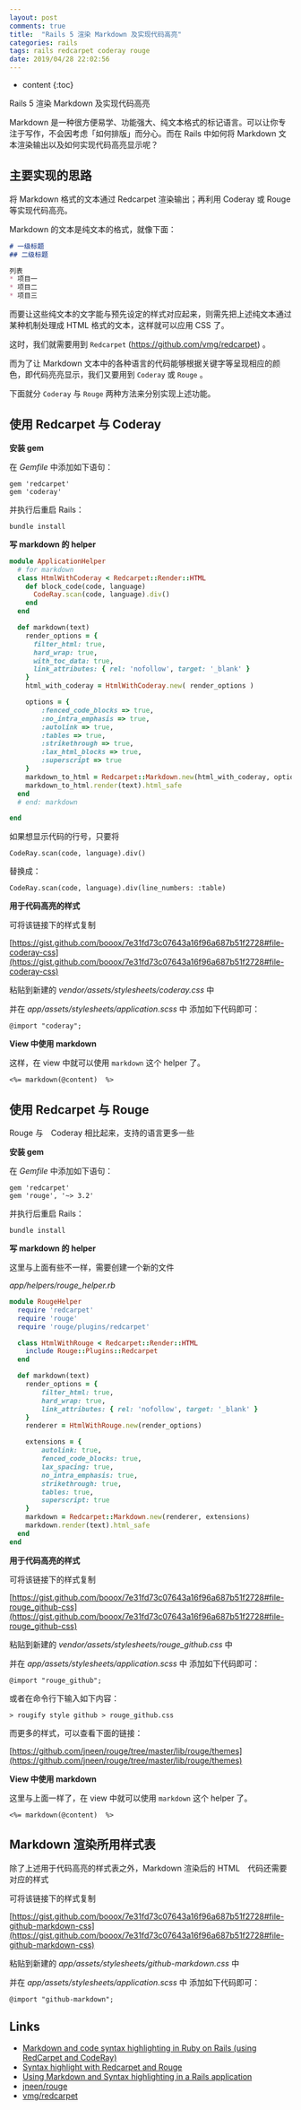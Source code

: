 ```yaml
---
layout: post
comments: true
title:  "Rails 5 渲染 Markdown 及实现代码高亮"
categories: rails
tags: rails redcarpet coderay rouge
date: 2019/04/28 22:02:56
---
```


* content
{:toc}

Rails 5 渲染 Markdown 及实现代码高亮



Markdown 是一种很方便易学、功能强大、纯文本格式的标记语言。可以让你专注于写作，不会因考虑「如何排版」而分心。而在 Rails 中如何将 Markdown 文本渲染输出以及如何实现代码高亮显示呢？

## 主要实现的思路

将 Markdown 格式的文本通过 Redcarpet 渲染输出；再利用 Coderay 或 Rouge 等实现代码高亮。

Markdown 的文本是纯文本的格式，就像下面：

```Markdown
# 一级标题
## 二级标题

列表
* 项目一
* 项目二
* 项目三
```

而要让这些纯文本的文字能与预先设定的样式对应起来，则需先把上述纯文本通过某种机制处理成 HTML 格式的文本，这样就可以应用 CSS 了。

这时，我们就需要用到 `Redcarpet` (https://github.com/vmg/redcarpet) 。

而为了让 Markdown 文本中的各种语言的代码能够根据关键字等呈现相应的颜色，即代码亮亮显示，我们又要用到 `Coderay` 或 `Rouge` 。


下面就分 `Coderay` 与 `Rouge` 两种方法来分别实现上述功能。

## 使用 Redcarpet 与 Coderay


**安装 gem**

在 *Gemfile* 中添加如下语句：

```
gem 'redcarpet'
gem 'coderay'
```

并执行后重启 Rails：

`bundle install`


**写 markdown 的 helper**

```ruby
module ApplicationHelper
  # for markdown
  class HtmlWithCoderay < Redcarpet::Render::HTML
    def block_code(code, language)
      CodeRay.scan(code, language).div()
    end
  end

  def markdown(text)
    render_options = {
      filter_html: true,
      hard_wrap: true,
      with_toc_data: true,
      link_attributes: { rel: 'nofollow', target: '_blank' }
    }
    html_with_coderay = HtmlWithCoderay.new( render_options )

    options = {
        :fenced_code_blocks => true,
        :no_intra_emphasis => true,
        :autolink => true,
        :tables => true,
        :strikethrough => true,
        :lax_html_blocks => true,
        :superscript => true
    }
    markdown_to_html = Redcarpet::Markdown.new(html_with_coderay, options)
    markdown_to_html.render(text).html_safe
  end
  # end: markdown

end
```

如果想显示代码的行号，只要将

`CodeRay.scan(code, language).div()`

替换成：

`CodeRay.scan(code, language).div(line_numbers: :table)`

**用于代码高亮的样式**

可将该链接下的样式复制

[https://gist.github.com/booox/7e31fd73c07643a16f96a687b51f2728#file-coderay-css](https://gist.github.com/booox/7e31fd73c07643a16f96a687b51f2728#file-coderay-css)

粘贴到新建的 *vendor/assets/stylesheets/coderay.css* 中

并在 *app/assets/stylesheets/application.scss* 中
添加如下代码即可：

`@import "coderay";`




**View 中使用 markdown**

这样，在 view 中就可以使用 `markdown` 这个 helper 了。

```
<%= markdown(@content)  %>
```

## 使用 Redcarpet 与 Rouge

Rouge 与　Coderay 相比起来，支持的语言更多一些

**安装 gem**

在 *Gemfile* 中添加如下语句：

```
gem 'redcarpet'
gem 'rouge', '~> 3.2'
```

并执行后重启 Rails：

`bundle install`


**写 markdown 的 helper**

这里与上面有些不一样，需要创建一个新的文件

*app/helpers/rouge_helper.rb*

```ruby
module RougeHelper
  require 'redcarpet'
  require 'rouge'
  require 'rouge/plugins/redcarpet'

  class HtmlWithRouge < Redcarpet::Render::HTML
    include Rouge::Plugins::Redcarpet
  end

  def markdown(text)
    render_options = {
        filter_html: true,
        hard_wrap: true,
        link_attributes: { rel: 'nofollow', target: '_blank' }
    }
    renderer = HtmlWithRouge.new(render_options)

    extensions = {
        autolink: true,
        fenced_code_blocks: true,
        lax_spacing: true,
        no_intra_emphasis: true,
        strikethrough: true,
        tables: true,
        superscript: true
    }
    markdown = Redcarpet::Markdown.new(renderer, extensions)
    markdown.render(text).html_safe
  end
end

```


**用于代码高亮的样式**

可将该链接下的样式复制

[https://gist.github.com/booox/7e31fd73c07643a16f96a687b51f2728#file-rouge_github-css](https://gist.github.com/booox/7e31fd73c07643a16f96a687b51f2728#file-rouge_github-css)

粘贴到新建的 *vendor/assets/stylesheets/rouge_github.css* 中

并在 *app/assets/stylesheets/application.scss* 中
添加如下代码即可：

`@import "rouge_github";`


或者在命令行下输入如下内容：

`> rougify style github > rouge_github.css`

而更多的样式，可以查看下面的链接：

[https://github.com/jneen/rouge/tree/master/lib/rouge/themes](https://github.com/jneen/rouge/tree/master/lib/rouge/themes)



**View 中使用 markdown**

这里与上面一样了，在 view 中就可以使用 `markdown` 这个 helper 了。

```
<%= markdown(@content)  %>
```

## Markdown 渲染所用样式表

除了上述用于代码高亮的样式表之外，Markdown 渲染后的 HTML　代码还需要对应的样式

可将该链接下的样式复制

[https://gist.github.com/booox/7e31fd73c07643a16f96a687b51f2728#file-github-markdown-css](https://gist.github.com/booox/7e31fd73c07643a16f96a687b51f2728#file-github-markdown-css)

粘贴到新建的 *app/assets/stylesheets/github-markdown.css* 中

并在 *app/assets/stylesheets/application.scss* 中
添加如下代码即可：

`@import "github-markdown";`





## Links

* [Markdown and code syntax highlighting in Ruby on Rails (using RedCarpet and CodeRay)](http://allfuzzy.tumblr.com/post/27314404412/markdown-and-code-syntax-highlighting-in-ruby-on)
* [Syntax highlight with Redcarpet and Rouge](https://www.thecodecreators.com/articles/syntax-highlight-with-redcarpet-and-rouge)
* [Using Markdown and Syntax highlighting in a Rails application](http://anthonycandaele.com/articles/using-markdown-and-syntax-highligting-in-a-rails-application)
* [jneen/rouge](https://github.com/jneen/rouge)
* [vmg/redcarpet](https://github.com/vmg/redcarpet)
